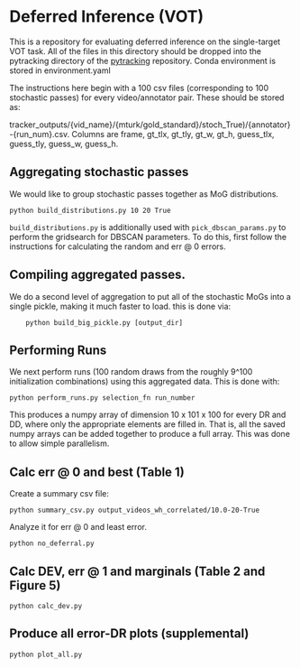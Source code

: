 # Deferred Inference (VOT)
This is a repository for evaluating deferred inference on the single-target VOT task. All of the files in this directory should be dropped into the pytracking directory of the [pytracking](https://github.com/visionml/pytracking) repository. Conda environment is stored in environment.yaml

The instructions here begin with a 100 csv files (corresponding to 100 stochastic passes) for every video/annotator pair. These should be stored as:

tracker_outputs/{vid_name}/{mturk/gold_standard}/stoch\_True)/{annotator}-{run\_num}.csv. Columns are frame, gt_tlx, gt_tly, gt_w, gt_h, guess_tlx, guess_tly, guess_w, guess_h.

## Aggregating stochastic passes
We would like to group stochastic passes together as MoG distributions.

    python build_distributions.py 10 20 True

`build_distributions.py` is additionally used with `pick_dbscan_params.py` to perform the gridsearch for DBSCAN parameters. To do this, first follow the instructions for calculating the random and err @ 0 errors.

## Compiling aggregated passes.
We do a second level of aggregation to put all of the stochastic MoGs into a single pickle, making it much faster to load. this is done via:

		python build_big_pickle.py [output_dir]

## Performing Runs
We next perform runs (100 random draws from the roughly 9^100 initialization combinations) using this aggregated data. This is done with:

    python perform_runs.py selection_fn run_number

This produces a numpy array of dimension 10 x 101 x 100 for every DR and DD, where only the appropriate elements are filled in. That is, all the saved numpy arrays can be added together to produce a full array. This was done to allow simple parallelism.

## Calc err @ 0 and best (Table 1)
Create a summary csv file:

    python summary_csv.py output_videos_wh_correlated/10.0-20-True

Analyze it for err @ 0 and least error.

    python no_deferral.py

## Calc DEV, err @ 1 and marginals (Table 2 and Figure 5)
    python calc_dev.py

## Produce all error-DR plots (supplemental)
    python plot_all.py

